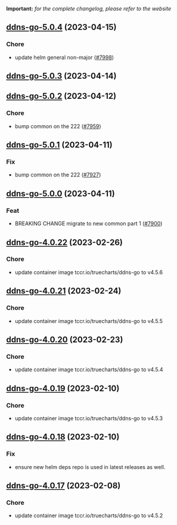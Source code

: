 **Important:**
*for the complete changelog, please refer to the website*




## [ddns-go-5.0.4](https://github.com/truecharts/charts/compare/ddns-go-5.0.3...ddns-go-5.0.4) (2023-04-15)

### Chore

- update helm general non-major ([#7998](https://github.com/truecharts/charts/issues/7998))
  
  


## [ddns-go-5.0.3](https://github.com/truecharts/charts/compare/ddns-go-5.0.2...ddns-go-5.0.3) (2023-04-14)




## [ddns-go-5.0.2](https://github.com/truecharts/charts/compare/ddns-go-5.0.1...ddns-go-5.0.2) (2023-04-12)

### Chore

- bump common on the 222 ([#7959](https://github.com/truecharts/charts/issues/7959))
  
  


## [ddns-go-5.0.1](https://github.com/truecharts/charts/compare/ddns-go-5.0.0...ddns-go-5.0.1) (2023-04-11)

### Fix

- bump common on the 222 ([#7927](https://github.com/truecharts/charts/issues/7927))
  
  


## [ddns-go-5.0.0](https://github.com/truecharts/charts/compare/ddns-go-4.0.22...ddns-go-5.0.0) (2023-04-11)

### Feat

- BREAKING CHANGE migrate to new common part 1 ([#7900](https://github.com/truecharts/charts/issues/7900))
  
  


## [ddns-go-4.0.22](https://github.com/truecharts/charts/compare/ddns-go-4.0.21...ddns-go-4.0.22) (2023-02-26)

### Chore

- update container image tccr.io/truecharts/ddns-go to v4.5.6
  
  


## [ddns-go-4.0.21](https://github.com/truecharts/charts/compare/ddns-go-4.0.20...ddns-go-4.0.21) (2023-02-24)

### Chore

- update container image tccr.io/truecharts/ddns-go to v4.5.5
  
  


## [ddns-go-4.0.20](https://github.com/truecharts/charts/compare/ddns-go-4.0.19...ddns-go-4.0.20) (2023-02-23)

### Chore

- update container image tccr.io/truecharts/ddns-go to v4.5.4
  
  


## [ddns-go-4.0.19](https://github.com/truecharts/charts/compare/ddns-go-4.0.18...ddns-go-4.0.19) (2023-02-10)

### Chore

- update container image tccr.io/truecharts/ddns-go to v4.5.3
  
  


## [ddns-go-4.0.18](https://github.com/truecharts/charts/compare/ddns-go-4.0.17...ddns-go-4.0.18) (2023-02-10)

### Fix

- ensure new helm deps repo is used in latest releases as well.
  
  


## [ddns-go-4.0.17](https://github.com/truecharts/charts/compare/ddns-go-4.0.16...ddns-go-4.0.17) (2023-02-08)

### Chore

- update container image tccr.io/truecharts/ddns-go to v4.5.2
  
  
